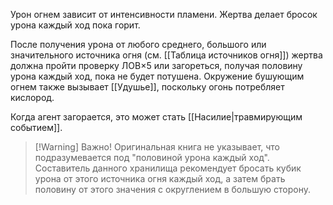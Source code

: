 Урон огнем зависит от интенсивности пламени. Жертва делает бросок урона каждый ход пока горит.

После получения урона от любого среднего, большого или значительного источника огня (см. [[Таблица источников огня]]) жертва должна пройти проверку ЛОВ×5 или загореться, получая половину урона каждый ход, пока не будет потушена. Окружение бушующим огнем также вызывает [[Удушье]], поскольку огонь потребляет кислород.

Когда агент загорается, это может стать [[Насилие|травмирующим событием]].

> [!Warning] Важно!
> Оригинальная книга не указывает, что подразумевается под "половиной урона каждый ход". Составитель данного хранилища рекомендует бросать кубик урона от этого источника огня каждый ход, а затем брать половину от этого значения с округлением в большую сторону.
